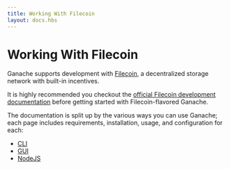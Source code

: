 ```yaml
---
title: Working With Filecoin
layout: docs.hbs
---
```

# Working With Filecoin

Ganache supports development with [Filecoin](https://filecoin.io), a decentralized storage network with built-in incentives.

It is highly recommended you checkout the <a href="https://docs.filecoin.io/" rel="noopener noreferrer" target="_blank">official Filecoin development documentation</a> before getting started with Filecoin-flavored Ganache.

The documentation is split up by the various ways you can use Ganache; each page includes requirements, installation, usage, and configuration for each:

- [CLI](get-started-with-the-cli.md)
- [GUI](get-started-with-the-gui.md)
- [NodeJS](get-started-with-nodejs.md)